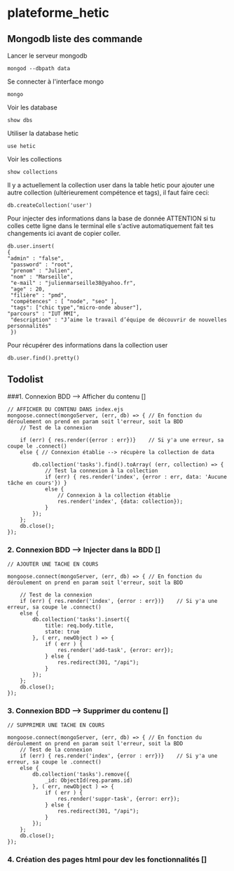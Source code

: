 # plateforme_hetic

## Mongodb liste des commande

Lancer le serveur mongodb
```
mongod --dbpath data
```

Se connecter à l'interface mongo
```
mongo
```
Voir les database
```
show dbs
```

Utiliser la database hetic
```
use hetic
```
Voir les collections
```
show collections
```

Il y a actuellement la collection user dans la table hetic pour ajouter une autre collection (ultérieurement compétence et tags), il faut faire ceci:
```
db.createCollection('user')
```

Pour injecter des informations dans la base de donnée ATTENTION si tu colles cette ligne dans le terminal elle s'active automatiquement fait tes changements ici avant de copier coller.
```
db.user.insert(
{ 
"admin" : "false",
 "password" : "root",
 "prenom" : "Julien",
 "nom" : "Marseille",
 "e-mail" : "julienmarseille38@yahoo.fr",
 "age" : 20,
 "filière" : "pmd",
 "compétences" : [ "node", "seo" ],
 "tags": ["chic type","micro-onde abuser"],
"parcours" : "IUT MMI",
 "description" : "J’aime le travail d’équipe de découvrir de nouvelles personnalités"
 })

```

Pour récupérer des informations dans la collection user
```
db.user.find().pretty()
```

## Todolist

###1. Connexion BDD --> Afficher du contenu []
```
// AFFICHER DU CONTENU DANS index.ejs
mongoose.connect(mongoServer, (err, db) => { // En fonction du déroulement on prend en param soit l'erreur, soit la BDD
    // Test de la connexion
        
    if (err) { res.render({error : err})}    // Si y'a une erreur, sa coupe le .connect()
    else { // Connexion établie --> récupère la collection de data

        db.collection('tasks').find().toArray( (err, collection) => {
            // Test la connexion à la collection
            if (err) { res.render('index', {error : err, data: 'Aucune tâche en cours'}) }
            else {
                // Connexion à la collection établie
                res.render('index', {data: collection});
            }
        });
    };
    db.close();
});
```


### 2. Connexion BDD --> Injecter dans la BDD []
```
// AJOUTER UNE TACHE EN COURS

mongoose.connect(mongoServer, (err, db) => { // En fonction du déroulement on prend en param soit l'erreur, soit la BDD
    
    // Test de la connexion
    if (err) { res.render('index', {error : err})}    // Si y'a une erreur, sa coupe le .connect()
    else {
        db.collection('tasks').insert({
            title: req.body.title,
            state: true
        }, ( err, newObject ) => {
            if ( err ) {
                res.render('add-task', {error: err});
            } else {
                res.redirect(301, "/api");
            }
        });
    };
    db.close();
});
```


### 3. Connexion BDD --> Supprimer du contenu []
```
// SUPPRIMER UNE TACHE EN COURS

mongoose.connect(mongoServer, (err, db) => { // En fonction du déroulement on prend en param soit l'erreur, soit la BDD
    // Test de la connexion
    if (err) { res.render('index', {error : err})}    // Si y'a une erreur, sa coupe le .connect()
    else {
        db.collection('tasks').remove({
            _id: ObjectId(req.params.id)
        }, ( err, newObject ) => {
            if ( err ) {
                res.render('suppr-task', {error: err});
            } else {
                res.redirect(301, "/api");
            }
        });
    };
    db.close();
});
```

### 4. Création des pages html pour dev les fonctionnalités []